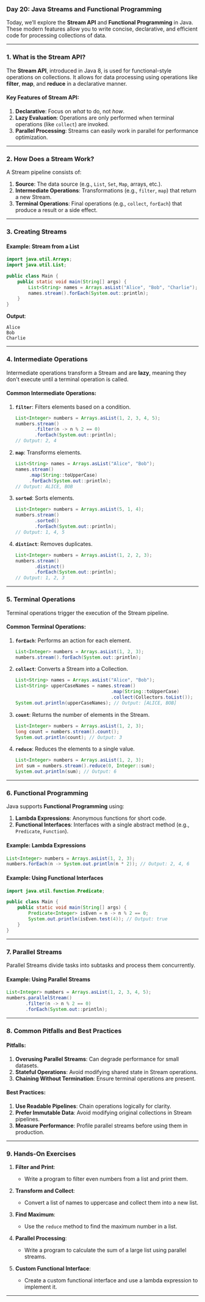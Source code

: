 ### **Day 20: Java Streams and Functional Programming**

Today, we’ll explore the **Stream API** and **Functional Programming** in Java. These modern features allow you to write concise, declarative, and efficient code for processing collections of data.

---

### **1. What is the Stream API?**

The **Stream API**, introduced in Java 8, is used for functional-style operations on collections. It allows for data processing using operations like **filter**, **map**, and **reduce** in a declarative manner.

#### **Key Features of Stream API**:

1. **Declarative**: Focus on _what_ to do, not _how_.
2. **Lazy Evaluation**: Operations are only performed when terminal operations (like `collect`) are invoked.
3. **Parallel Processing**: Streams can easily work in parallel for performance optimization.

---

### **2. How Does a Stream Work?**

A Stream pipeline consists of:

1. **Source**: The data source (e.g., `List`, `Set`, `Map`, arrays, etc.).
2. **Intermediate Operations**: Transformations (e.g., `filter`, `map`) that return a new Stream.
3. **Terminal Operations**: Final operations (e.g., `collect`, `forEach`) that produce a result or a side effect.

---

### **3. Creating Streams**

#### **Example: Stream from a List**

```java
import java.util.Arrays;
import java.util.List;

public class Main {
    public static void main(String[] args) {
        List<String> names = Arrays.asList("Alice", "Bob", "Charlie");
        names.stream().forEach(System.out::println);
    }
}
```

**Output**:

```
Alice
Bob
Charlie
```

---

### **4. Intermediate Operations**

Intermediate operations transform a Stream and are **lazy**, meaning they don't execute until a terminal operation is called.

#### **Common Intermediate Operations**:

1. **`filter`**: Filters elements based on a condition.

   ```java
   List<Integer> numbers = Arrays.asList(1, 2, 3, 4, 5);
   numbers.stream()
          .filter(n -> n % 2 == 0)
          .forEach(System.out::println);
   // Output: 2, 4
   ```

2. **`map`**: Transforms elements.

   ```java
   List<String> names = Arrays.asList("Alice", "Bob");
   names.stream()
        .map(String::toUpperCase)
        .forEach(System.out::println);
   // Output: ALICE, BOB
   ```

3. **`sorted`**: Sorts elements.

   ```java
   List<Integer> numbers = Arrays.asList(5, 1, 4);
   numbers.stream()
          .sorted()
          .forEach(System.out::println);
   // Output: 1, 4, 5
   ```

4. **`distinct`**: Removes duplicates.
   ```java
   List<Integer> numbers = Arrays.asList(1, 2, 2, 3);
   numbers.stream()
          .distinct()
          .forEach(System.out::println);
   // Output: 1, 2, 3
   ```

---

### **5. Terminal Operations**

Terminal operations trigger the execution of the Stream pipeline.

#### **Common Terminal Operations**:

1. **`forEach`**: Performs an action for each element.

   ```java
   List<Integer> numbers = Arrays.asList(1, 2, 3);
   numbers.stream().forEach(System.out::println);
   ```

2. **`collect`**: Converts a Stream into a Collection.

   ```java
   List<String> names = Arrays.asList("Alice", "Bob");
   List<String> upperCaseNames = names.stream()
                                      .map(String::toUpperCase)
                                      .collect(Collectors.toList());
   System.out.println(upperCaseNames); // Output: [ALICE, BOB]
   ```

3. **`count`**: Returns the number of elements in the Stream.

   ```java
   List<Integer> numbers = Arrays.asList(1, 2, 3);
   long count = numbers.stream().count();
   System.out.println(count); // Output: 3
   ```

4. **`reduce`**: Reduces the elements to a single value.
   ```java
   List<Integer> numbers = Arrays.asList(1, 2, 3);
   int sum = numbers.stream().reduce(0, Integer::sum);
   System.out.println(sum); // Output: 6
   ```

---

### **6. Functional Programming**

Java supports **Functional Programming** using:

1. **Lambda Expressions**: Anonymous functions for short code.
2. **Functional Interfaces**: Interfaces with a single abstract method (e.g., `Predicate`, `Function`).

#### **Example: Lambda Expressions**

```java
List<Integer> numbers = Arrays.asList(1, 2, 3);
numbers.forEach(n -> System.out.println(n * 2)); // Output: 2, 4, 6
```

#### **Example: Using Functional Interfaces**

```java
import java.util.function.Predicate;

public class Main {
    public static void main(String[] args) {
        Predicate<Integer> isEven = n -> n % 2 == 0;
        System.out.println(isEven.test(4)); // Output: true
    }
}
```

---

### **7. Parallel Streams**

Parallel Streams divide tasks into subtasks and process them concurrently.

#### **Example: Using Parallel Streams**

```java
List<Integer> numbers = Arrays.asList(1, 2, 3, 4, 5);
numbers.parallelStream()
       .filter(n -> n % 2 == 0)
       .forEach(System.out::println);
```

---

### **8. Common Pitfalls and Best Practices**

#### **Pitfalls**:

1. **Overusing Parallel Streams**: Can degrade performance for small datasets.
2. **Stateful Operations**: Avoid modifying shared state in Stream operations.
3. **Chaining Without Termination**: Ensure terminal operations are present.

#### **Best Practices**:

1. **Use Readable Pipelines**: Chain operations logically for clarity.
2. **Prefer Immutable Data**: Avoid modifying original collections in Stream pipelines.
3. **Measure Performance**: Profile parallel streams before using them in production.

---

### **9. Hands-On Exercises**

1. **Filter and Print**:

   - Write a program to filter even numbers from a list and print them.

2. **Transform and Collect**:

   - Convert a list of names to uppercase and collect them into a new list.

3. **Find Maximum**:

   - Use the `reduce` method to find the maximum number in a list.

4. **Parallel Processing**:

   - Write a program to calculate the sum of a large list using parallel streams.

5. **Custom Functional Interface**:
   - Create a custom functional interface and use a lambda expression to implement it.

---
